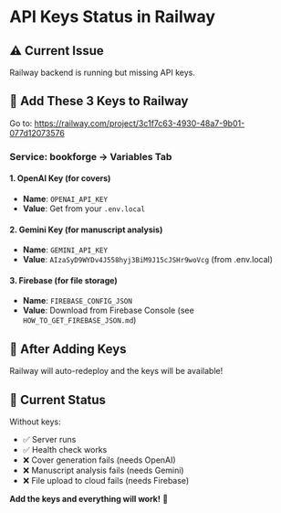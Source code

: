 # API Keys Status in Railway

## ⚠️ Current Issue

Railway backend is running but missing API keys.

## 🔑 Add These 3 Keys to Railway

Go to: https://railway.com/project/3c1f7c63-4930-48a7-9b01-077d12073576

### Service: bookforge → Variables Tab

#### 1. OpenAI Key (for covers)
- **Name**: `OPENAI_API_KEY`
- **Value**: Get from your `.env.local`

#### 2. Gemini Key (for manuscript analysis)
- **Name**: `GEMINI_API_KEY`
- **Value**: `AIzaSyD9WYDv4J558hyj3BiM9J15cJSHr9woVcg` (from .env.local)

#### 3. Firebase (for file storage)
- **Name**: `FIREBASE_CONFIG_JSON`
- **Value**: Download from Firebase Console (see `HOW_TO_GET_FIREBASE_JSON.md`)

## 🔄 After Adding Keys

Railway will auto-redeploy and the keys will be available!

## 🎯 Current Status

Without keys:
- ✅ Server runs
- ✅ Health check works
- ❌ Cover generation fails (needs OpenAI)
- ❌ Manuscript analysis fails (needs Gemini)
- ❌ File upload to cloud fails (needs Firebase)

**Add the keys and everything will work!** 🚀

